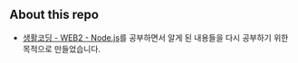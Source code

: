 ## About this repo

- [생활코딩 - WEB2 - Node.js](https://opentutorials.org/course/3332)를 공부하면서 알게 된 내용들을 다시 공부하기 위한 목적으로 만들었습니다.
